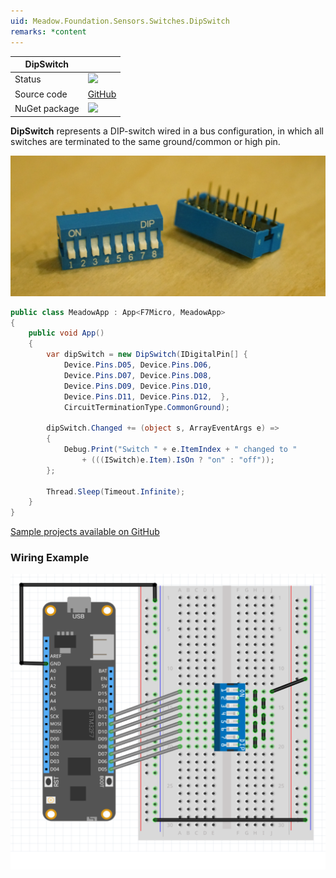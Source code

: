 ```yaml
---
uid: Meadow.Foundation.Sensors.Switches.DipSwitch
remarks: *content
---
```


| DipSwitch   |             |
|-------------|-------------|
| Status      | <img src="https://img.shields.io/badge/Working-brightgreen" style="width: auto; height: -webkit-fill-available;" /> |
| Source code | [GitHub](https://github.com/WildernessLabs/Meadow.Foundation/tree/master/Source/Meadow.Foundation.Core/Sensors/Switches)  |
| NuGet package | <a href="https://www.nuget.org/packages/Meadow.Foundation/" target="_blank"><img src="https://img.shields.io/nuget/v/Meadow.Foundation.svg?label=Meadow.Foundation" style="width: auto; height: -webkit-fill-available;" /></a> |

**DipSwitch** represents a DIP-switch wired in a bus configuration, in which all switches are terminated to the same ground/common or high pin.

![](../../API_Assets/Meadow.Foundation.Sensors.Switches.DipSwitch/DIP_Switches.jpg)

```csharp
public class MeadowApp : App<F7Micro, MeadowApp>
{
    public void App()
    {
        var dipSwitch = new DipSwitch(IDigitalPin[] {
            Device.Pins.D05, Device.Pins.D06, 
            Device.Pins.D07, Device.Pins.D08, 
            Device.Pins.D09, Device.Pins.D10, 
            Device.Pins.D11, Device.Pins.D12,  },
            CircuitTerminationType.CommonGround);

        dipSwitch.Changed += (object s, ArrayEventArgs e) =>
        {
            Debug.Print("Switch " + e.ItemIndex + " changed to " 
                + (((ISwitch)e.Item).IsOn ? "on" : "off"));
        };

        Thread.Sleep(Timeout.Infinite);
    }
}
```

[Sample projects available on GitHub](https://github.com/WildernessLabs/Meadow.Foundation/tree/master/Source/Meadow.Foundation.Core.Samples) 

### Wiring Example

![](../../API_Assets/Meadow.Foundation.Sensors.Switches.DipSwitch/DipSwitch.svg)
